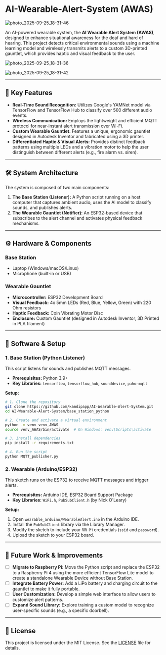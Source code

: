 # AI-Wearable-Alert-System (AWAS)

![photo_2025-09-25_18-31-46](https://github.com/user-attachments/assets/128b63a2-1df8-4cc7-ace3-70b7f5ba8b22)

An AI-powered wearable system, the **AI Wearable Alert System (AWAS)**, designed to enhance situational awareness for the deaf and hard of hearing. This project detects critical environmental sounds using a machine learning model and wirelessly transmits alerts to a custom 3D-printed gauntlet, which provides haptic and visual feedback to the user.

![photo_2025-09-25_18-31-36](https://github.com/user-attachments/assets/b1002c74-6efe-4403-9209-3c57712fa3a7)

![photo_2025-09-25_18-31-42](https://github.com/user-attachments/assets/1f46c1e0-35da-448c-8c2b-20737ff9d18c)

---

## 🚀 Key Features

- **Real-Time Sound Recognition:** Utilizes Google's YAMNet model via TensorFlow and TensorFlow Hub to classify over 500 different audio events.
- **Wireless Communication:** Employs the lightweight and efficient MQTT protocol for near-instant alert transmission over Wi-Fi.
- **Custom Wearable Gauntlet:** Features a unique, ergonomic gauntlet designed in Autodesk Inventor and fabricated using a 3D printer.
- **Differentiated Haptic & Visual Alerts:** Provides distinct feedback patterns using multiple LEDs and a vibration motor to help the user distinguish between different alerts (e.g., fire alarm vs. siren).

---

## 🛠️ System Architecture

The system is composed of two main components:

1.  **The Base Station (Listener):** A Python script running on a host computer that captures ambient audio, uses the AI model to classify sounds, and publishes alerts.
2.  **The Wearable Gauntlet (Notifier):** An ESP32-based device that subscribes to the alert channel and activates physical feedback mechanisms.

---

## ⚙️ Hardware & Components

### Base Station
- Laptop (Windows/macOS/Linux)
- Microphone (built-in or USB)

### Wearable Gauntlet
- **Microcontroller:** ESP32 Development Board
- **Visual Feedback:** 4x 5mm LEDs (Red, Blue, Yellow, Green) with 220 Ohm resistors
- **Haptic Feedback:** Coin Vibrating Motor Disc
- **Enclosure:** Custom Gauntlet (designed in Autodesk Inventor, 3D Printed in PLA filament)

---

## 💾 Software & Setup

### 1. Base Station (Python Listener)
This script listens for sounds and publishes MQTT messages.

- **Prerequisites:** Python 3.9+
- **Key Libraries:** `tensorflow`, `tensorflow_hub`, `sounddevice`, `paho-mqtt`

**Setup:**
```bash
# 1. Clone the repository
git clone https://github.com/kandipapp/AI-Wearable-Alert-System.git
cd AI-Wearable-Alert-System/base_station_python

# 2. Create and activate a virtual environment
python -m venv venv_AWAS
source venv_AWAS/bin/activate  # On Windows: venv\Scripts\activate

# 3. Install dependencies
pip install -r requirements.txt 

# 4. Run the script
python MQTT_publisher.py
```

### 2. Wearable (Arduino/ESP32)
This sketch runs on the ESP32 to receive MQTT messages and trigger alerts.

- **Prerequisites:** Arduino IDE, ESP32 Board Support Package
- **Key Libraries:** `WiFi.h`, `PubSubClient.h` (by Nick O'Leary)

**Setup:**
1.  Open `wearable_arduino/WearableAlert.ino` in the Arduino IDE.
2.  Install the `PubSubClient` library via the Library Manager.
3.  Modify the sketch to include your Wi-Fi credentials (`ssid` and `password`).
4.  Upload the sketch to your ESP32 board.

---

## 🔮 Future Work & Improvements

- [ ] **Migrate to Raspberry Pi:** Move the Python script and replace the ESP32 to a Raspberry Pi 4 using the more efficient TensorFlow Lite model to create a standalone Wearable Device without Base Station. 
- [ ] **Integrate Battery Power:** Add a LiPo battery and charging circuit to the gauntlet to make it fully portable.
- [ ] **User Customization:** Develop a simple web interface to allow users to customize alert patterns.
- [ ] **Expand Sound Library:** Explore training a custom model to recognize user-specific sounds (e.g., a specific doorbell).

---

## 📜 License

This project is licensed under the MIT License. See the [LICENSE](LICENSE) file for details.

